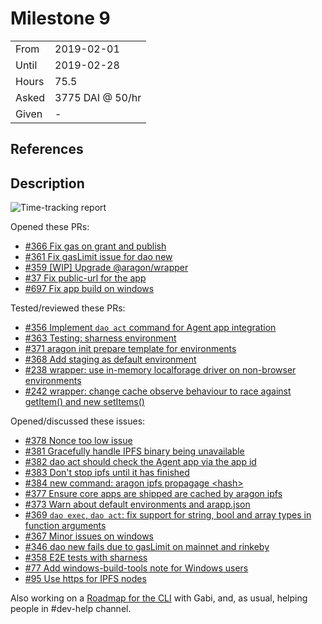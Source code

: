 # Milestone 9

| | |
|-|-|
| From  | 2019-02-01 |
| Until | 2019-02-28 |
| Hours | 75.5 |
| Asked | 3775 DAI @ 50/hr |
| Given | - |

## References

## Description

![Time-tracking report](assets/Milestone-9-toggle-report.PNG)

Opened these PRs:

- [#366 Fix gas on grant and publish](https://github.com/aragon/aragon-cli/pull/366)
- [#361 Fix gasLimit issue for dao new](https://github.com/aragon/aragon-cli/pull/361)
- [#359 [WIP] Upgrade @aragon/wrapper](https://github.com/aragon/aragon-cli/pull/359)
- [#37 Fix public-url for the app](https://github.com/aragon/aragon-react-boilerplate/pull/37)
- [#697 Fix app build on windows](https://github.com/aragon/aragon-apps/pull/697)

Tested/reviewed these PRs:

- [#356 Implement `dao act` command for Agent app integration](https://github.com/aragon/aragon-cli/pull/356)
- [#363 Testing: sharness environment](https://github.com/aragon/aragon-cli/pull/363)
- [#371 aragon init prepare template for environments](https://github.com/aragon/aragon-cli/pull/371)
- [#368 Add staging as default environment](https://github.com/aragon/aragon-cli/pull/368)
- [#238 wrapper: use in-memory localforage driver on non-browser environments](https://github.com/aragon/aragon.js/pull/238)
- [#242 wrapper: change cache observe behaviour to race against getItem() and new setItems()](https://github.com/aragon/aragon.js/pull/242)

Opened/discussed these issues:

- [#378 Nonce too low issue](https://github.com/aragon/aragon-cli/issues/378)
- [#381 Gracefully handle IPFS binary being unavailable](https://github.com/aragon/aragon-cli/issues/381)
- [#382 dao act should check the Agent app via the app id](https://github.com/aragon/aragon-cli/issues/382)
- [#383 Don't stop ipfs until it has finished](https://github.com/aragon/aragon-cli/issues/383)
- [#384 new command: aragon ipfs propagage &lt;hash&gt;](https://github.com/aragon/aragon-cli/issues/384)
- [#377 Ensure core apps are shipped are cached by aragon ipfs](https://github.com/aragon/aragon-cli/issues/377)
- [#373 Warn about default environments and arapp.json](https://github.com/aragon/aragon-cli/issues/373)
- [#369 `dao exec`, `dao act`: fix support for string, bool and array types in function arguments](https://github.com/aragon/aragon-cli/issues/369)
- [#367 Minor issues on windows](https://github.com/aragon/aragon-cli/issues/367)
- [#346 dao new fails due to gasLimit on mainnet and rinkeby](https://github.com/aragon/aragon-cli/issues/346)
- [#358 E2E tests with sharness](https://github.com/aragon/aragon-cli/issues/358)
- [#77 Add windows-build-tools note for Windows users](https://github.com/aragon/hack/issues/77)
- [#95 Use https for IPFS nodes](https://github.com/aragon/hack/pull/95)

Also working on a [Roadmap for the CLI](https://github.com/aragon/aragon-cli/pull/360) with Gabi, and, as usual, helping people in #dev-help channel.
